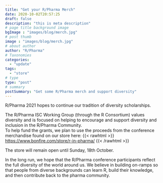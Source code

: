 ```yaml
---
title: "Get your R/Pharma Merch"
date: 2020-10-02T20:57:25
draft: false
description: "this is meta description"
# page title background image
bgImage : "images/blog/merch.jpg"
# post thumb
image : "images/blog/merch.jpg"
# about author
author: "R/Pharma"
# Taxonomies
categories:
  - "update"
tags:
  - "store"
# type
type: "post"
# summary
postSummary: "Get some R/Pharma merch and support diversity"
---
```


R/Pharma 2021 hopes to continue our tradition of diversity scholarships.

The R/Pharma ISC Working Group (through the R Consortium) values diversity and is focused on helping to encourage and support diversity and inclusion in the R/Pharma Community.  
To help fund the grants, we plan to use the proceeds from the conference merchandise found on our store here: 
{{< rawhtml >}}
<a href="https://www.bonfire.com/store/r-in-pharma/" style="text-decoration: underline;">https://www.bonfire.com/store/r-in-pharma/</a>
{{< /rawhtml >}}

The store will remain open until Sunday, 18th October.

In the long run, we hope that the R/Pharma conference participants reflect the full diversity of the world around us. We believe in building on-ramps so that people from diverse backgrounds can learn R, build their knowledge, and then contribute back to the pharma community.


